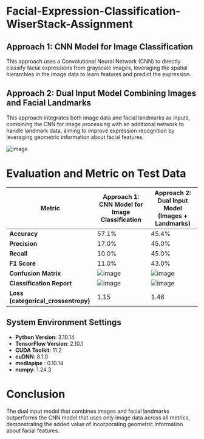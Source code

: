# Facial-Expression-Classification-WiserStack-Assignment

## Approach 1: CNN Model for Image Classification
This approach uses a Convolutional Neural Network (CNN) to directly classify facial expressions from grayscale images, leveraging the spatial hierarchies in the image data to learn features and predict the expression.

## Approach 2: Dual Input Model Combining Images and Facial Landmarks
This approach integrates both image data and facial landmarks as inputs, combining the CNN for image processing with an additional network to handle landmark data, aiming to improve expression recognition by leveraging geometric information about facial features.

![image](https://github.com/user-attachments/assets/4e37f49c-9404-4f5b-a507-3e83f11bbd4e)

# Evaluation and Metric on Test Data

| Metric                     | Approach 1: CNN Model for Image Classification | Approach 2: Dual Input Model (Images + Landmarks) |
|----------------------------|-----------------------------------------------|--------------------------------------------------|
| **Accuracy**               | 57.1%                                         | 45.4%                                            |
| **Precision**              | 17.0%                                         | 45.0%                                            |
| **Recall**                 | 10.0%                                         | 45.0%                                            |
| **F1 Score**               | 11.0%                                         | 43.0%                                            |
| **Confusion Matrix**       | ![image](https://github.com/user-attachments/assets/585573d6-af6c-4b5d-963c-faef0310e634) | ![image](https://github.com/user-attachments/assets/98263320-7eb5-4f64-bd8e-79f8e45c1925) |
| **Classification Report**  | ![image](https://github.com/user-attachments/assets/1321b655-8bdc-47dc-baf0-a9242331fa0a) | ![image](https://github.com/user-attachments/assets/9e465788-08e5-4624-9217-a9751da1f824) |
| **Loss (categorical_crossentropy)**                   | 1.15                                          | 1.46                                             |

## System Environment Settings

- **Python Version**: 3.10.14
- **TensorFlow Version**: 2.10.1
- **CUDA Toolkit**: 11.2
- **cuDNN**: 8.1.0
- **mediapipe** : 0.10.14
- **numpy**: 1.24.3

# Conclusion
The dual input model that combines images and facial landmarks outperforms the CNN model that uses only image data across all metrics, demonstrating the added value of incorporating geometric information about facial features.
